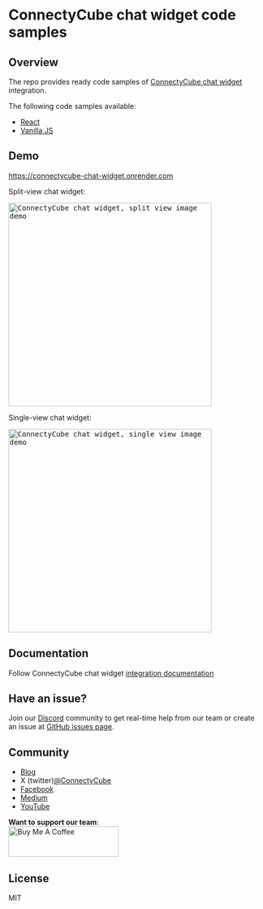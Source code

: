 # ConnectyCube chat widget code samples


## Overview 

The repo provides ready code samples of [ConnectyCube chat widget](https://www.npmjs.com/package/@connectycube/chat-widget) integration.

The following code samples available:

- [React](https://github.com/ConnectyCube/connectycube-chat-widget-samples/tree/main/react-ts)
- [Vanilla JS](https://github.com/ConnectyCube/connectycube-chat-widget-samples/tree/main/vanilla)

## Demo

https://connectycube-chat-widget.onrender.com

Split-view chat widget:

<kbd><img alt="ConnectyCube chat widget, split view image demo" src="https://developers.connectycube.com/images/chat_widget/chat-widget-1.png" width="400" /></kbd>

Single-view chat widget:

<kbd><img alt="ConnectyCube chat widget, single view image demo" src="https://developers.connectycube.com/images/chat_widget/chat-widget-2.png" width="400" /></kbd>

## Documentation

Follow ConnectyCube chat widget [integration documentation](https://www.npmjs.com/package/@connectycube/chat-widget)

## Have an issue?

Join our [Discord](https://discord.com/invite/zqbBWNCCFJ) community to get real-time help from our team or create an issue at [GitHub issues page](https://github.com/ConnectyCube/connectycube-chat-widget-samples/issues).

## Community

- [Blog](https://connectycube.com/blog)
- X (twitter)[@ConnectyCube](https://x.com/ConnectyCube)
- [Facebook](https://www.facebook.com/ConnectyCube)
- [Medium](https://medium.com/@connectycube)
- [YouTube](https://www.youtube.com/@ConnectyCube)

**Want to support our team**:<br>
<a href="https://www.buymeacoffee.com/connectycube" target="_blank"><img src="https://cdn.buymeacoffee.com/buttons/v2/default-blue.png" alt="Buy Me A Coffee" style="height: 60px !important;width: 217px !important;" ></a>

## License

MIT
